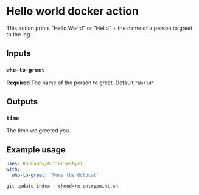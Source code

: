 # Hello world docker action

This action prints "Hello World" or "Hello" + the name of a person to greet to the log.

## Inputs

### `who-to-greet`

**Required** The name of the person to greet. Default `"World"`.

## Outputs

### `time`

The time we greeted you.

## Example usage
```yaml
uses: RubbaBoy/ActionTest@v1
with:
  who-to-greet: 'Mona the Octocat'
```


```
git update-index --chmod=+x entrypoint.sh
```